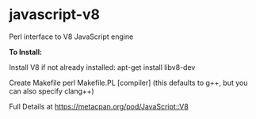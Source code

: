 javascript-v8
=============

Perl interface to V8 JavaScript engine

**To Install:**

Install V8 if not already installed:
    apt-get install libv8-dev

Create Makefile
    perl Makefile.PL [compiler]
  (this defaults to g++, but you can also specify clang++)  

Full Details at https://metacpan.org/pod/JavaScript::V8
